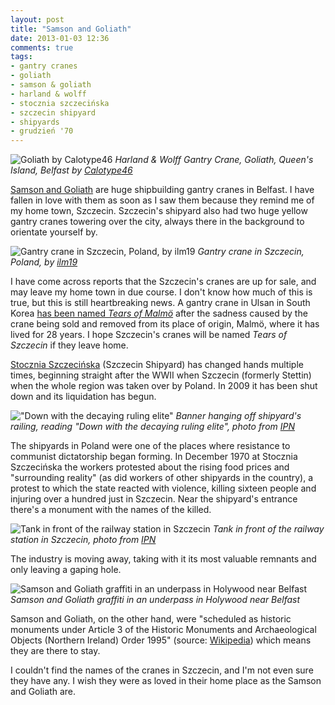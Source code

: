 ```yaml
---
layout: post
title: "Samson and Goliath"
date: 2013-01-03 12:36
comments: true
tags: 
- gantry cranes
- goliath
- samson & goliath
- harland & wolff
- stocznia szczecińska
- szczecin shipyard
- shipyards
- grudzień '70
---
```

![Goliath by Calotype46](http://farm2.staticflickr.com/1040/5186857260_4e92c9e36e_z.jpg)
_Harland & Wolff Gantry Crane, Goliath, Queen's Island, Belfast by [Calotype46](http://www.flickr.com/photos/calotype46/5186857260/)_

[Samson and Goliath][1] are huge shipbuilding gantry cranes in Belfast. I have fallen in love with them as soon as I saw them because they remind me of my home town, Szczecin. Szczecin's shipyard also had two huge yellow gantry cranes towering over the city, always there in the background to orientate yourself by. 

![Gantry crane in Szczecin, Poland, by ilm19](http://farm3.staticflickr.com/2389/2165943514_1f1eed3455_z.jpg?zz=1)
_Gantry crane in Szczecin, Poland, by [ilm19](http://www.flickr.com/photos/ilm19/2165943514/sizes/z/)_

I have come across reports that the Szczecin's cranes are up for sale, and may leave my home town in due course. I don't know how much of this is true, but this is still heartbreaking news. A gantry crane in Ulsan in South Korea [has been named _Tears of Malmö_][2] after the sadness caused by the crane being sold and removed from its place of origin, Malmö, where it has lived for 28 years. I hope Szczecin's cranes will be named _Tears of Szczecin_ if they leave home.

[Stocznia Szczecińska][3] (Szczecin Shipyard) has changed hands multiple times, beginning straight after the WWII when Szczecin (formerly Stettin) when the whole region was taken over by Poland. In 2009 it has been shut down and its liquidation has begun.

!["Down with the decaying ruling elite"](/images/szczecin2.jpg)
_Banner hanging off shipyard's railing, reading "Down with the decaying ruling elite", photo from [IPN](http://www.grudzien70.ipn.gov.pl/portal/g70/240/1671/17_XII_1970_r_czwartek.html)_

The shipyards in Poland were one of the places where resistance to communist dictatorship began forming. In December 1970 at Stocznia Szczecińska the workers protested about the rising food prices and "surrounding reality" (as did workers of other shipyards in the country), a protest to which the state reacted with violence, killing sixteen people and injuring over a hundred just in Szczecin. Near the shipyard's entrance there's a monument with the names of the killed. 

![Tank in front of the railway station in Szczecin](/images/szczecin1.jpg)
_Tank in front of the railway station in Szczecin, photo from [IPN](http://www.grudzien70.ipn.gov.pl/portal/g70/240/1671/17_XII_1970_r_czwartek.html)_

The industry is moving away, taking with it its most valuable remnants and only leaving a gaping hole.

![Samson and Goliath graffiti in an underpass in Holywood near Belfast](http://farm9.staticflickr.com/8212/8309902551_61dfa5cab8_z.jpg) 
_Samson and Goliath graffiti in an underpass in Holywood near Belfast_

Samson and Goliath, on the other hand, were "scheduled as historic monuments under Article 3 of the Historic Monuments and Archaeological Objects (Northern Ireland) Order 1995" (source: [Wikipedia][1]) which means they are there to stay.

I couldn't find the names of the cranes in Szczecin, and I'm not even sure they have any. I wish they were as loved in their home place as the Samson and Goliath are.





[1]: http://en.wikipedia.org/wiki/Samson_and_Goliath_(cranes)
[2]: http://www.bloomberg.com/apps/news?pid=newsarchive&sid=aDm.5.mEHJnU
[3]: https://en.wikipedia.org/wiki/Szczecin_Shipyard